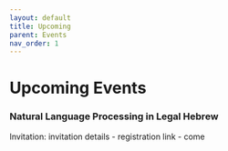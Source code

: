 ```yaml
---
layout: default
title: Upcoming
parent: Events
nav_order: 1
---
```


# Upcoming Events

### Natural Language Processing in Legal Hebrew
Invitation: invitation details - registration link - come
